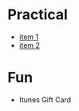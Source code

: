# Practical

- [item 1](https://google.com)
- [item 2](https://amazon.com)

# Fun

 - Itunes Gift Card
